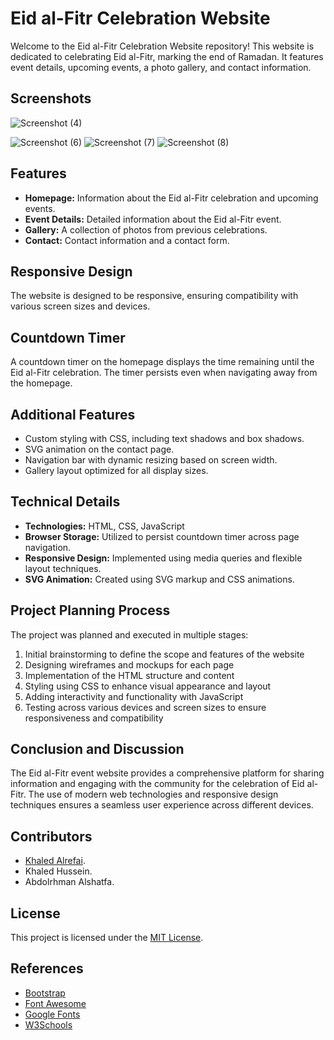 # Eid al-Fitr Celebration Website

Welcome to the Eid al-Fitr Celebration Website repository! This website is dedicated to celebrating Eid al-Fitr, marking the end of Ramadan. It features event details, upcoming events, a photo gallery, and contact information.

## Screenshots
![Screenshot (4)](https://github.com/Kaldx5/Internet_Prog-HW1-/assets/96445641/a89dd596-fb4a-44f7-8cf0-c3bdbcf28bbc)

![Screenshot (6)](https://github.com/Kaldx5/Internet_Prog-HW1-/assets/96445641/ca61f59b-2f87-4356-a208-3913edeedae8)
![Screenshot (7)](https://github.com/Kaldx5/Internet_Prog-HW1-/assets/96445641/b2894168-c85e-4642-9c76-00c56a5d2cea)
![Screenshot (8)](https://github.com/Kaldx5/Internet_Prog-HW1-/assets/96445641/5b5c4eb6-0f48-4b9b-94fe-f0a084f77f38)


## Features

- **Homepage:** Information about the Eid al-Fitr celebration and upcoming events.
- **Event Details:** Detailed information about the Eid al-Fitr event.
- **Gallery:** A collection of photos from previous celebrations.
- **Contact:** Contact information and a contact form.

## Responsive Design

The website is designed to be responsive, ensuring compatibility with various screen sizes and devices.

## Countdown Timer

A countdown timer on the homepage displays the time remaining until the Eid al-Fitr celebration. The timer persists even when navigating away from the homepage.

## Additional Features

- Custom styling with CSS, including text shadows and box shadows.
- SVG animation on the contact page.
- Navigation bar with dynamic resizing based on screen width.
- Gallery layout optimized for all display sizes.

## Technical Details

- **Technologies:** HTML, CSS, JavaScript
- **Browser Storage:** Utilized to persist countdown timer across page navigation.
- **Responsive Design:** Implemented using media queries and flexible layout techniques.
- **SVG Animation:** Created using SVG markup and CSS animations.

## Project Planning Process
The project was planned and executed in multiple stages:
1. Initial brainstorming to define the scope and features of the website
2. Designing wireframes and mockups for each page
3. Implementation of the HTML structure and content
4. Styling using CSS to enhance visual appearance and layout
5. Adding interactivity and functionality with JavaScript
6. Testing across various devices and screen sizes to ensure responsiveness and compatibility

## Conclusion and Discussion
The Eid al-Fitr event website provides a comprehensive platform for sharing information and engaging with the community for the celebration of Eid al-Fitr. The use of modern web technologies and responsive design techniques ensures a seamless user experience across different devices.

## Contributors
- [Khaled Alrefai](https://github.com/Kaldx5).
- Khaled Hussein.
- Abdolrhman Alshatfa.
## License
This project is licensed under the [MIT License](LICENSE).
## References

- [Bootstrap](https://getbootstrap.com/)
- [Font Awesome](https://fontawesome.com/)
- [Google Fonts](https://fonts.google.com/)
- [W3Schools](https://www.w3schools.com/)
